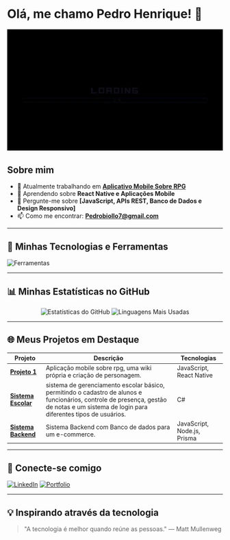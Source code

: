 # Olá, me chamo Pedro Henrique! 👋

![Loading_Gif](https://github.com/PedroHSilva1/PedroHSilva1/blob/main/loading.gif)

## Sobre mim

- 🔭 Atualmente trabalhando em **[Aplicativo Mobile Sobre RPG](https://github.com/PedroHSilva1/rpg-app)**
- 🌱 Aprendendo sobre **React Native e Aplicações Mobile**
- 💬 Pergunte-me sobre **[JavaScript, APIs REST, Banco de Dados e Design Responsivo]**
- 📫 Como me encontrar: **Pedrobiollo7@gmail.com**

---

## 🚀 Minhas Tecnologias e Ferramentas

![Ferramentas](https://skillicons.dev/icons?i=python,js,html,css,react,nodejs,java,git,github,docker)

---

## 📊 Minhas Estatísticas no GitHub

<div align="center">

![Estatísticas do GitHub](https://github-readme-stats.vercel.app/api?username=PedroHSilva1&show_icons=true&theme=radical&count_private=true)
![Linguagens Mais Usadas](https://github-readme-stats.vercel.app/api/top-langs/?username=PedroHSilva1&layout=compact&theme=radical)

</div>

---

## 🌐 Meus Projetos em Destaque

| Projeto | Descrição | Tecnologias |
|---------|-----------|-------------|
| [**Projeto 1**](https://github.com/PedroHSilva1/rpg-app) | Aplicação mobile sobre rpg, uma wiki própria e criação de personagem. | JavaScript, React Native |
| [**Sistema Escolar**](https://github.com/PedroHSilva1/Sistema-escolar) | sistema de gerenciamento escolar básico, permitindo o cadastro de alunos e funcionários, controle de presença, gestão de notas e um sistema de login para diferentes tipos de usuários. | C# |
| [**Sistema Backend**](https://github.com/PedroHSilva1/Desafio_Node/tree/main) | Sistema Backend com Banco de dados para um e-commerce. | JavaScript, Node.js, Prisma |

---

## 🌟 Conecte-se comigo

[![LinkedIn](https://img.shields.io/badge/LinkedIn-0077B5?style=for-the-badge&logo=linkedin&logoColor=white)](https://www.linkedin.com/in/pedro-henrique-965ba8240/)
[![Portfolio](https://img.shields.io/badge/Portfólio-24292E?style=for-the-badge&logo=githubpages&logoColor=white)](https://github.com/PedroHSilva1?tab=repositories)

---

## 💡 Inspirando através da tecnologia

> "A tecnologia é melhor quando reúne as pessoas." — Matt Mullenweg
